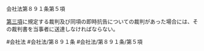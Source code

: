 会社法第８９１条第５項

[第三項](会社法＿＿＿＿第８９１条第３項)に規定する裁判及び同項の即時抗告についての裁判があった場合には、その裁判書を当事者に送達しなければならない。

#会社法
#会社法/第８９１条
#会社法/第８９１条/第５項
